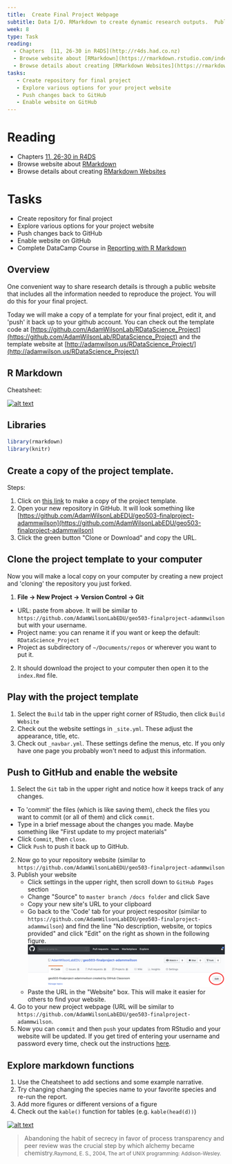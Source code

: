 ```yaml
---
title:  Create Final Project Webpage
subtitle: Data I/O. RMarkdown to create dynamic research outputs.  Publishing to github/word/html/etc
week: 8
type: Task
reading:
  - Chapters  [11, 26-30 in R4DS](http://r4ds.had.co.nz)
  - Browse website about [RMarkdown](https://rmarkdown.rstudio.com/index.html)
  - Browse details about creating [RMarkdown Websites](https://rmarkdown.rstudio.com/rmarkdown_websites.htm)
tasks:
   - Create repository for final project
   - Explore various options for your project website
   - Push changes back to GitHub
   - Enable website on GitHub
---
```




# Reading

- Chapters  [11, 26-30 in R4DS](http://r4ds.had.co.nz)
- Browse website about [RMarkdown](https://rmarkdown.rstudio.com/index.html)
- Browse details about creating [RMarkdown Websites](https://rmarkdown.rstudio.com/rmarkdown_websites.htm)

# Tasks

- Create repository for final project
- Explore various options for your project website
- Push changes back to GitHub
- Enable website on GitHub
- Complete DataCamp Course in [Reporting with R Markdown](https://www.datacamp.com/courses/reporting-with-r-markdown)

## Overview
One convenient way to share research details is through a public website that includes all the information needed to reproduce the project.  You will do this for your final project.

Today we will make a copy of a template for your final project, edit it, and 'push' it back up to your github account.  You can check out the template code at [https://github.com/AdamWilsonLab/RDataScience_Project](https://github.com/AdamWilsonLab/RDataScience_Project) and the template website at [http://adamwilson.us/RDataScience_Project/](http://adamwilson.us/RDataScience_Project/)

## R Markdown

Cheatsheet:

<a href="http://www.rstudio.com/wp-content/uploads/2016/03/rmarkdown-cheatsheet-2.0.pdf"> <img src="https://d33wubrfki0l68.cloudfront.net/6c48bf42c4571dc3e47a30c4d46c9472ee3fa9b9/3b49b/lesson-images/cheatsheets-1-cheatsheet.png" alt="alt text" width="400"></a>

## Libraries


```r
library(rmarkdown)
library(knitr)
```

## Create a copy of the project template.

Steps:

1. Click on [this link](https://classroom.github.com/a/kCk9ysfI) to make a copy of the project template.  
2. Open your new repository in GitHub.  It will look something like [https://github.com/AdamWilsonLabEDU/geo503-finalproject-adammwilson](https://github.com/AdamWilsonLabEDU/geo503-finalproject-adammwilson)
3. Click the green button "Clone or Download" and copy the URL.

## Clone the project template to your computer
Now you will make a local copy on your computer by creating a new project and 'cloning' the repository you just forked.

1. **File -> New Project -> Version Control -> Git**
  * URL: paste from above.  It will be similar to  `https://github.com/AdamWilsonLabEDU/geo503-finalproject-adammwilson` but with your username.
  * Project name: you can rename it if you want or keep the default: `RDataScience_Project`
  * Project as subdirectory of `~/Documents/repos` or wherever you want to put it.
2.  It should download the project to your computer then open it to the `index.Rmd` file.

## Play with the project template

1. Select the `Build` tab in the upper right corner of RStudio, then click `Build Website`
2. Check out the website settings in `_site.yml`.  These adjust the appearance, title, etc.
3. Check out `_navbar.yml`.  These settings define the menus, etc.  If you only have one page you probably won't need to adjust this information.  

## Push to GitHub and enable the website
1. Select the `Git` tab in the upper right and notice how it keeps track of any changes.
  * To 'commit' the files (which is like saving them), check the files you want to commit (or all of them) and click `commit`.
  *  Type in a brief message about the changes you made.  Maybe something like "First update to my project materials"
  * Click `Commit`, then `close`.
  * Click `Push` to push it back up to GitHub.
2. Now go to your repository website (similar to `https://github.com/AdamWilsonLabEDU/geo503-finalproject-adammwilson`
3. Publish your website
   * Click settings in the upper right, then scroll down to `GitHub Pages` section
   * Change "Source" to `master branch /docs folder` and click Save
   * Copy your new site's URL to your clipboard
   * Go back to the 'Code' tab for your project respositor (similar to `https://github.com/AdamWilsonLabEDU/geo503-finalproject-adammwilson`) and find the line "No description, website, or topics provided" and click "Edit" on the right as shown in the following figure.
   ![](assets/github_website.png)
   * Paste the URL in the "Website" box. This will make it easier for others to find your website.
4. Go to your new project webpage (URL will be similar to `https://github.com/AdamWilsonLabEDU/geo503-finalproject-adammwilson`.
5.  Now you can `commit` and then `push` your updates from RStudio and your website will be updated.  If you get tired of entering your username and password every time, check out the instructions [here](GitSSHNotes.html).  

## Explore markdown functions

1. Use the Cheatsheet to add sections and some example narrative.  
2. Try changing changing the species name to your favorite species and re-run the report. 
3. Add more figures or different versions of a figure
4. Check out the `kable()` function for tables (e.g. `kable(head(d))`)

<a href="http://www.rstudio.com/wp-content/uploads/2016/03/rmarkdown-cheatsheet-2.0.pdf"> <img src="https://d33wubrfki0l68.cloudfront.net/6c48bf42c4571dc3e47a30c4d46c9472ee3fa9b9/3b49b/lesson-images/cheatsheets-1-cheatsheet.png" alt="alt text" width="400"></a>

> Abandoning the habit of secrecy in favor of process transparency and peer review was the crucial step by which alchemy became chemistry.<small>Raymond, E. S., 2004, The art of UNIX programming: Addison-Wesley.</small>


